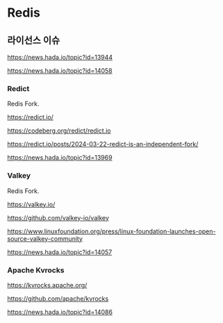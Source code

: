 # Redis

## 라이선스 이슈

<https://news.hada.io/topic?id=13944>

<https://news.hada.io/topic?id=14058>

### Redict

Redis Fork.

<https://redict.io/>

<https://codeberg.org/redict/redict.io>

<https://redict.io/posts/2024-03-22-redict-is-an-independent-fork/>

<https://news.hada.io/topic?id=13969>

### Valkey

Redis Fork.

<https://valkey.io/>

<https://github.com/valkey-io/valkey>

<https://www.linuxfoundation.org/press/linux-foundation-launches-open-source-valkey-community>

<https://news.hada.io/topic?id=14057>

### Apache Kvrocks

<https://kvrocks.apache.org/>

<https://github.com/apache/kvrocks>

<https://news.hada.io/topic?id=14086>
